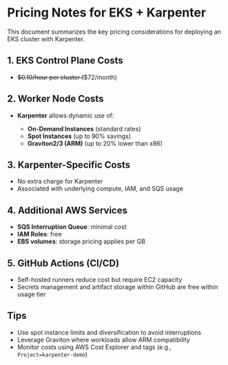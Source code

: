 # Pricing Notes for EKS + Karpenter

This document summarizes the key pricing considerations for deploying an EKS cluster with Karpenter.

## 1. EKS Control Plane Costs

* ~~\$0.10/hour per cluster (~~\$72/month)

## 2. Worker Node Costs

* **Karpenter** allows dynamic use of:

  * **On-Demand Instances** (standard rates)
  * **Spot Instances** (up to 90% savings)
  * **Graviton2/3 (ARM)** (up to 20% lower than x86)

## 3. Karpenter-Specific Costs

* No extra charge for Karpenter
* Associated with underlying compute, IAM, and SQS usage

## 4. Additional AWS Services

* **SQS Interruption Queue**: minimal cost
* **IAM Roles**: free
* **EBS volumes**: storage pricing applies per GB

## 5. GitHub Actions (CI/CD)

* Self-hosted runners reduce cost but require EC2 capacity
* Secrets management and artifact storage within GitHub are free within usage tier

## Tips

* Use spot instance limits and diversification to avoid interruptions
* Leverage Graviton where workloads allow ARM compatibility
* Monitor costs using AWS Cost Explorer and tags (e.g., `Project=karpenter-demo`)

